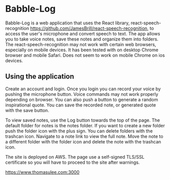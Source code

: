 
# Babble-Log

Babble-Log is a web application that uses the React library, react-speech-recognition https://github.com/JamesBrill/react-speech-recognition, to access the user's microphone and convert speech to text.  The app allows you to take voice notes, save these notes and organize them into folders.
The react-speech-recognition may not work with certain web browsers, especially on mobile devices.  It has been tested with on desktop Chrome browser and mobile Safari.  Does not seem to work on mobile Chrome on ios devices.

## Using the application
Create an account and login.  Once you login you can record your voice by pushing the microphone button.  Voice commands may not work properly depending on browser.  You can also push a button to generate a random inspirational quote.  You can save the recorded note, or generated quote with the save button.

To view saved notes, use the Log button towards the top of the page.  The default folder for notes is the notes folder. If you want to create a new folder push the folder icon with the plus sign.  You can delete folders with the trashcan icon.  Navigate to a note link to view the full note.  Move the note to a different folder with the folder icon and delete the note with the trashcan icon.

The site is deployed on AWS.  The page use a self-signed TLS/SSL certificate so you will have to proceed to the site after warnings.

https://www.thomasulee.com:3000
